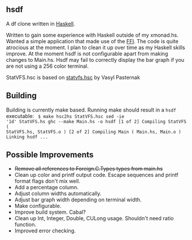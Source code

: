 ## hsdf

A df clone written in [Haskell][1].

Written to gain some experience with Haskell outside of my xmonad.hs. Wanted a
simple application that made use of the [FFI][2]. The code is quite atrocious at
the moment. I plan to clean it up over time as my Haskell skills improve. At the
moment hsdf is not configurable apart from making changes to Main.hs. Hsdf may
fail to correctly display the bar graph if you are not using a 256 color
terminal.

StatVFS.hsc is based on [statvfs.hsc][3] by Vasyl Pasternak

## Building

Building is currently make based. Running make should result in a `hsdf`
executable:
<code>
    $ make
    hsc2hs StatVFS.hsc
    sed -ie '1d' StatVFS.hs
    ghc --make Main.hs -o hsdf
    [1 of 2] Compiling StatVFS          ( StatVFS.hs, StatVFS.o )
    [2 of 2] Compiling Main             ( Main.hs, Main.o )
    Linking hsdf ...
</code>

## Possible Improvements

- <del>Remove all references to Foreign.C.Types types from main.hs</del>
- Clean up color and printf output code. Escape sequences and printf format
  flags don't mix well.
- Add a percentage column.
- Adjust column widths automatically.
- Adjust bar graph width depending on terminal width.
- Make configurable.
- Improve build system. Cabal?
- Clean up Int, Integer, Double, CULong usage. Shouldn't need ratio function.
- Improved error checking.

[1]: http://www.haskell.org/
[2]: http://en.wikibooks.org/wiki/Haskell/FFI
[3]: http://web.archiveorange.com/archive/v/nDNOvdMEB2sZFcCHnltz#cSHZqAzErbQgA73
